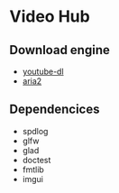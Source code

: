 # Video Hub

## Download engine

* [youtube-dl](https://github.com/ytdl-org/youtube-dl)
* [aria2](https://github.com/aria2/aria2)

## Dependencices

* spdlog
* glfw
* glad
* doctest
* fmtlib
* imgui